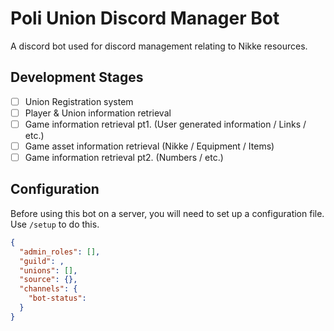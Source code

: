 # Poli Union Discord Manager Bot
A discord bot used for discord management relating to Nikke resources.

## Development Stages
- [ ] Union Registration system
- [ ] Player & Union information retrieval
- [ ] Game information retrieval pt1. (User generated information / Links / etc.)
- [ ] Game asset information retrieval (Nikke / Equipment / Items)
- [ ] Game information retrieval pt2. (Numbers / etc.)

## Configuration
Before using this bot on a server, you will need to set up a configuration file.
Use `/setup` to do this.
```json
{
  "admin_roles": [],
  "guild": ,
  "unions": [],
  "source": {},
  "channels": {
    "bot-status":
  }
}
```
